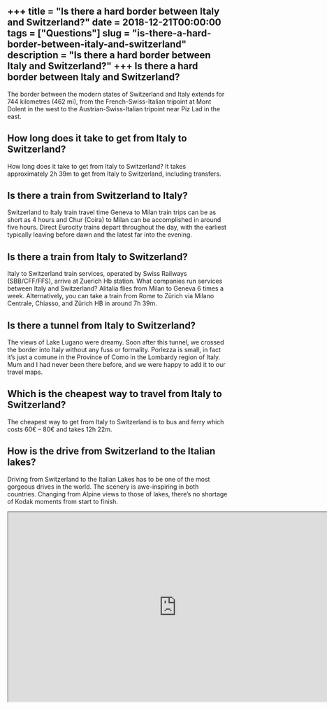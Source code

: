+++
title = "Is there a hard border between Italy and Switzerland?"
date = 2018-12-21T00:00:00
tags = ["Questions"]
slug = "is-there-a-hard-border-between-italy-and-switzerland"
description = "Is there a hard border between Italy and Switzerland?"
+++
Is there a hard border between Italy and Switzerland?
-----------------------------------------------------

The border between the modern states of Switzerland and Italy extends for 744 kilometres (462 mi), from the French-Swiss-Italian tripoint at Mont Dolent in the west to the Austrian-Swiss-Italian tripoint near Piz Lad in the east.

How long does it take to get from Italy to Switzerland?
-------------------------------------------------------

How long does it take to get from Italy to Switzerland? It takes approximately 2h 39m to get from Italy to Switzerland, including transfers.

Is there a train from Switzerland to Italy?
-------------------------------------------

Switzerland to Italy train travel time Geneva to Milan train trips can be as short as 4 hours and Chur (Coira) to Milan can be accomplished in around five hours. Direct Eurocity trains depart throughout the day, with the earliest typically leaving before dawn and the latest far into the evening.

Is there a train from Italy to Switzerland?
-------------------------------------------

Italy to Switzerland train services, operated by Swiss Railways (SBB/CFF/FFS), arrive at Zuerich Hb station. What companies run services between Italy and Switzerland? Alitalia flies from Milan to Geneva 6 times a week. Alternatively, you can take a train from Rome to Zürich via Milano Centrale, Chiasso, and Zürich HB in around 7h 39m.

Is there a tunnel from Italy to Switzerland?
--------------------------------------------

The views of Lake Lugano were dreamy. Soon after this tunnel, we crossed the border into Italy without any fuss or formality. Porlezza is small, in fact it’s just a comune in the Province of Como in the Lombardy region of Italy. Mum and I had never been there before, and we were happy to add it to our travel maps.

Which is the cheapest way to travel from Italy to Switzerland?
--------------------------------------------------------------

The cheapest way to get from Italy to Switzerland is to bus and ferry which costs 60€ – 80€ and takes 12h 22m.

How is the drive from Switzerland to the Italian lakes?
-------------------------------------------------------

Driving from Switzerland to the Italian Lakes has to be one of the most gorgeous drives in the world. The scenery is awe-inspiring in both countries. Changing from Alpine views to those of lakes, there’s no shortage of Kodak moments from start to finish.

<iframe allow="accelerometer; autoplay; clipboard-write; encrypted-media; gyroscope; picture-in-picture" allowfullscreen="" class="__youtube_prefs__  epyt-is-override  no-lazyload" data-no-lazy="1" data-origheight="433" data-origwidth="770" data-skipgform_ajax_framebjll="" height="433" id="_ytid_27570" loading="lazy" src="https://www.youtube.com/embed/xgFInCmXrPw?enablejsapi=1&autoplay=0&cc_load_policy=0&cc_lang_pref=&iv_load_policy=1&loop=0&modestbranding=0&rel=1&fs=1&playsinline=0&autohide=2&theme=dark&color=red&controls=1&" title="YouTube player" width="770"></iframe>